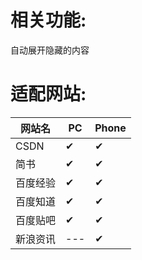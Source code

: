 # 相关功能:

自动展开隐藏的内容

# 适配网站:
|网站名|PC|Phone|
|-|-|-|
|CSDN|✔|✔|
|简书|✔|✔|
|百度经验|✔|✔|
|百度知道|✔|✔|
|百度贴吧|✔|✔|
|新浪资讯|---|✔|
